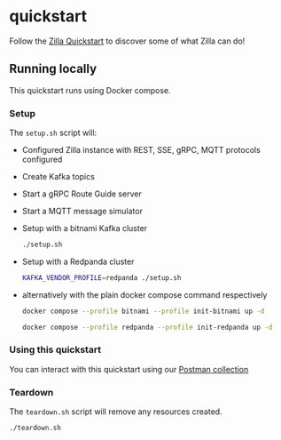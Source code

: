 # quickstart

Follow the [Zilla Quickstart](https://docs.aklivity.io/zilla/latest/how-tos/quickstart/) to discover some of what Zilla can do!

## Running locally

This quickstart runs using Docker compose.

### Setup

The `setup.sh` script will:

- Configured Zilla instance with REST, SSE, gRPC, MQTT protocols configured
- Create Kafka topics
- Start a gRPC Route Guide server
- Start a MQTT message simulator

- Setup with a bitnami Kafka cluster

    ```bash
    ./setup.sh
    ```

- Setup with a Redpanda cluster

    ```bash
    KAFKA_VENDOR_PROFILE=redpanda ./setup.sh
    ```

- alternatively with the plain docker compose command respectively

    ```bash
    docker compose --profile bitnami --profile init-bitnami up -d
    ```

    ```bash
    docker compose --profile redpanda --profile init-redpanda up -d
    ```

### Using this quickstart

You can interact with this quickstart using our [Postman collection](https://www.postman.com/aklivity-zilla/workspace/aklivity-zilla-quickstart/overview)

### Teardown

The `teardown.sh` script will remove any resources created.

```bash
./teardown.sh
```
